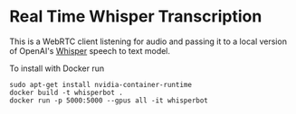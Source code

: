 # Real Time Whisper Transcription

This is a WebRTC client listening for audio and passing it to a local version of OpenAI's [Whisper](https://github.com/openai/whisper) speech to text model. 

To install with Docker run
```
sudo apt-get install nvidia-container-runtime
docker build -t whisperbot .
docker run -p 5000:5000 --gpus all -it whisperbot
```
